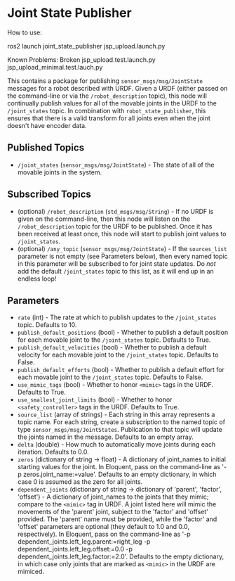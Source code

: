 # Joint State Publisher

How to use:

ros2 launch joint_state_publisher jsp_upload.launch.py


Known Problems: Broken
jsp_upload.test.launch.py
jsp_upload_minimal.test.lauch.py


This contains a package for publishing `sensor_msgs/msg/JointState` messages for a robot described with URDF.
Given a URDF (either passed on the command-line or via the `/robot_description` topic), this node
will continually publish values for all of the movable joints in the URDF to the `/joint_states` topic.
In combination with `robot_state_publisher`, this ensures that there is a valid transform for all joints
even when the joint doesn't have encoder data.

Published Topics
----------------
* `/joint_states` (`sensor_msgs/msg/JointState`) - The state of all of the movable joints in the system.

Subscribed Topics
-----------------
* (optional) `/robot_description` (`std_msgs/msg/String`) - If no URDF is given on the command-line, then this node will listen on the `/robot_description` topic for the URDF to be published.  Once it has been received at least once, this node will start to publish joint values to `/joint_states`.
* (optional) `/any_topic` (`sensor_msgs/msg/JointState`) - If the `sources_list` parameter is not empty (see Parameters below), then every named topic in this parameter will be subscribed to for joint state updates.  Do *not* add the default `/joint_states` topic to this list, as it will end up in an endless loop!

Parameters
----------
* `rate` (int) - The rate at which to publish updates to the `/joint_states` topic.  Defaults to 10.
* `publish_default_positions` (bool) - Whether to publish a default position for each movable joint to the `/joint_states` topic.  Defaults to True.
* `publish_default_velocities` (bool) - Whether to publish a default velocity for each movable joint to the `/joint_states` topic.  Defaults to False.
* `publish_default_efforts` (bool) - Whether to publish a default effort for each movable joint to the `/joint_states` topic.  Defaults to False.
* `use_mimic_tags` (bool) - Whether to honor `<mimic>` tags in the URDF.  Defaults to True.
* `use_smallest_joint_limits` (bool) - Whether to honor `<safety_controller>` tags in the URDF.  Defaults to True.
* `source_list` (array of strings) - Each string in this array represents a topic name.  For each string, create a subscription to the named topic of type `sensor_msgs/msg/JointStates`.  Publication to that topic will update the joints named in the message.  Defaults to an empty array.
* `delta` (double) - How much to automatically move joints during each iteration.  Defaults to 0.0.
* `zeros` (dictionary of string -> float) - A dictionary of joint_names to initial starting values for the joint.  In Eloquent, pass on the command-line as '-p zeros.joint_name:=value'.  Defaults to an empty dictionary, in which case 0 is assumed as the zero for all joints.
* `dependent_joints` (dictionary of string -> dictionary of 'parent', 'factor', 'offset') - A dictionary of joint_names to the joints that they mimic; compare to the `<mimic>` tag in URDF.  A joint listed here will mimic the movements of the 'parent' joint, subject to the 'factor' and 'offset' provided.  The 'parent' name must be provided, while the 'factor' and 'offset' parameters are optional (they default to 1.0 and 0.0, respectively).  In Eloquent, pass on the command-line as '-p dependent_joints.left_leg.parent:=right_leg -p dependent_joints.left_leg.offset:=0.0 -p dependent_joints.left_leg.factor:=2.0'. Defaults to the empty dictionary, in which case only joints that are marked as `<mimic>` in the URDF are mimiced.
